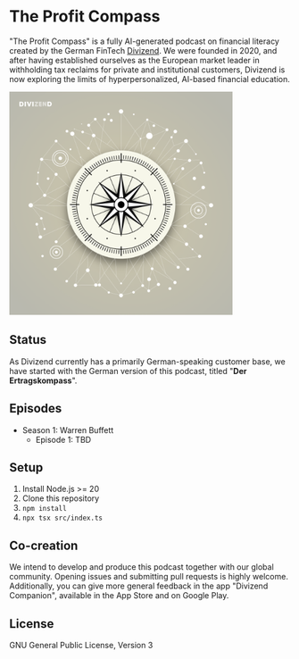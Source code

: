 # The Profit Compass

"The Profit Compass" is a fully AI-generated podcast on financial literacy created by the German FinTech [Divizend](https://divizend.com/). We were founded in 2020, and after having established ourselves as the European market leader in withholding tax reclaims for private and institutional customers, Divizend is now exploring the limits of hyperpersonalized, AI-based financial education.

<img src="./docs/logo.png" width="400" height="400"/>

## Status

As Divizend currently has a primarily German-speaking customer base, we have started with the German version of this podcast, titled "**Der Ertragskompass**".

## Episodes

- Season 1: Warren Buffett
  - Episode 1: TBD

## Setup

1. Install Node.js >= 20
2. Clone this repository
3. `npm install`
4. `npx tsx src/index.ts`

## Co-creation

We intend to develop and produce this podcast together with our global community. Opening issues and submitting pull requests is highly welcome. Additionally, you can give more general feedback in the app "Divizend Companion", available in the App Store and on Google Play.

## License

GNU General Public License, Version 3
